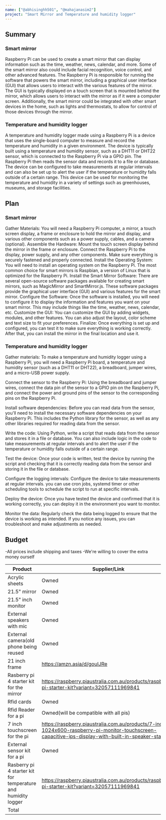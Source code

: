 ```yaml
---
name: ["@abhisinghh501", "@mahajanasim2"]
project: "Smart Mirror and Temperature and humidity logger"
---
```


## Summary

### Smart mirror
Raspberry Pi can be used to create a smart mirror that can display information such as the time, weather, news, calendar, and more. Some of the smart mirror also could include facial recognition, voice control, and other advanced features.
The Raspberry Pi is responsible for running the software that powers the smart mirror, including a graphical user interface (GUI) that allows users to interact with the various features of the mirror. The GUI is typically displayed on a touch screen that is mounted behind the mirror, which allows users to interact with the mirror as if it were a computer screen.
Additionally, the smart mirror could be integrated with other smart devices in the home, such as lights and thermostats, to allow for control of those devices through the mirror.

### Temperature and humidity logger
A temperature and humidity logger made using a Raspberry Pi is a device that uses the single-board computer to measure and record the temperature and humidity in a given environment. The device is typically built using a temperature and humidity sensor, such as a DHT11 or DHT22 sensor, which is connected to the Raspberry Pi via a GPIO pin. The Raspberry Pi then reads the sensor data and records it to a file or database. The device can be configured to take measurements at regular intervals and can also be set up to alert the user if the temperature or humidity falls outside of a certain range. This device can be used for monitoring the temperature and humidity in a variety of settings such as greenhouses, museums, and storage facilities.

## Plan 

### Smart mirror
Gather Materials: You will need a Raspberry Pi computer, a mirror, a touch screen display, a frame or enclosure to hold the mirror and display, and various other components such as a power supply, cables, and a camera (optional).
Assemble the Hardware: Mount the touch screen display behind the mirror in the frame or enclosure. Connect the Raspberry Pi to the display, power supply, and any other components. Make sure everything is securely fastened and properly connected.
Install the Operating System: You will need to install an operating system on the Raspberry Pi. The most common choice for smart mirrors is Raspbian, a version of Linux that is optimized for the Raspberry Pi.
Install the Smart Mirror Software: There are several open-source software packages available for creating smart mirrors, such as MagicMirror and SmartMirror.js. These software packages provide the graphical user interface (GUI) and various features for the smart mirror.
Configure the Software: Once the software is installed, you will need to configure it to display the information and features you want on your smart mirror. This may include things like the time, weather, news, calendar, etc.
Customize the GUI: You can customize the GUI by adding widgets, modules, and other features. You can also adjust the layout, color scheme and text size to fit your preferences.
Finalize: Once everything is set up and configured, you can test it to make sure everything is working correctly. After that, you can install the mirror in the final location and use it.

### Temperature and humidity logger
Gather materials: To make a temperature and humidity logger using a Raspberry Pi, you will need a Raspberry Pi board, a temperature and humidity sensor (such as a DHT11 or DHT22), a breadboard, jumper wires, and a micro-USB power supply.

Connect the sensor to the Raspberry Pi: Using the breadboard and jumper wires, connect the data pin of the sensor to a GPIO pin on the Raspberry Pi, and connect the power and ground pins of the sensor to the corresponding pins on the Raspberry Pi.

Install software dependencies: Before you can read data from the sensor, you'll need to install the necessary software dependencies on your Raspberry Pi. This includes the Python library for the sensor, as well as any other libraries required for reading data from the sensor.

Write the code: Using Python, write a script that reads data from the sensor and stores it in a file or database. You can also include logic in the code to take measurements at regular intervals and to alert the user if the temperature or humidity falls outside of a certain range.

Test the device: Once your code is written, test the device by running the script and checking that it is correctly reading data from the sensor and storing it in the file or database.

Configure the logging intervals: Configure the device to take measurements at regular intervals. you can use cron jobs, systemd timer or other scheduling tools to schedule the script to run at specific intervals.

Deploy the device: Once you have tested the device and confirmed that it is working correctly, you can deploy it in the environment you want to monitor.

Monitor the data: Regularly check the data being logged to ensure that the device is working as intended. If you notice any issues, you can troubleshoot and make adjustments as needed.

## Budget
 -All prices include shipping and taxes
 -We're willing to cover the extra money ourself

| Product         | Supplier/Link                         | Cost   |
| --------------- | ------------------------------------- | ------ |
| Acrylic sheets | Owned | 0 |
| 21.5" mirror | Owned | 0 | 
| 21.5" inch monitor | Owned | 0 |
| External speakers with mic | Owned | 0 |
| External camera(old phone being reused | Owned | 0 |
| 21 inch frame | https://amzn.asia/d/goulJRe | $52 |
| Rasberry pi 4 starter kit for the mirror| https://raspberry.piaustralia.com.au/products/raspberry-pi-starter-kit?variant=32057111969841 | $207 |
| Rfid cards | Owned | $ 0 |
| Rfid Reader for a pi | Owned(will be compatible with all pis) | $ 0|
| 7 inch touchscreen for the pi | https://raspberry.piaustralia.com.au/products/7-inch-1024x600-raspberry-pi-monitor-touchscreen-capacitive-ips-display-with-built-in-speaker-stand | $ 90 |
| External sensor kit for a pi | Owned | $0 |
| Rasberry pi 4 starter kit for temperature and humidity logger| https://raspberry.piaustralia.com.au/products/raspberry-pi-starter-kit?variant=32057111969841 | $207 |
| Total           |                                       | $556 |
